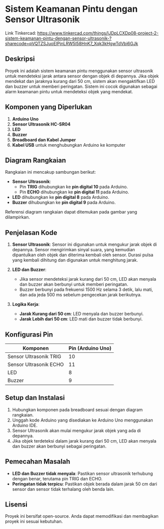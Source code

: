 # Sistem Keamanan Pintu dengan Sensor Ultrasonik

Link Tinkercad:
https://www.tinkercad.com/things/lJDpLCXDp08-project-2-sistem-keamanan-pintu-dengan-sensor-ultrasonik-?sharecode=pVQTZSJuoElPjnLRW5l58HnK7_Xqk3kHgwTdVbi6GJk

## Deskripsi

Proyek ini adalah sistem keamanan pintu menggunakan sensor ultrasonik untuk mendeteksi jarak antara sensor dengan objek di depannya. Jika objek mendekat dan jaraknya kurang dari 50 cm, sistem akan mengaktifkan LED dan buzzer untuk memberi peringatan. Sistem ini cocok digunakan sebagai alarm keamanan pintu untuk mendeteksi objek yang mendekat.

## Komponen yang Diperlukan

1. **Arduino Uno**
2. **Sensor Ultrasonik HC-SR04**
3. **LED**
4. **Buzzer**
5. **Breadboard dan Kabel Jumper**
6. **Kabel USB** untuk menghubungkan Arduino ke komputer

## Diagram Rangkaian

Rangkaian ini mencakup sambungan berikut:
- **Sensor Ultrasonik**:
  - Pin **TRIG** dihubungkan ke **pin digital 10** pada Arduino.
  - Pin **ECHO** dihubungkan ke **pin digital 11** pada Arduino.
- **LED** dihubungkan ke **pin digital 8** pada Arduino.
- **Buzzer** dihubungkan ke **pin digital 9** pada Arduino.
  
Referensi diagram rangkaian dapat ditemukan pada gambar yang dilampirkan.

## Penjelasan Kode

1. **Sensor Ultrasonik**: Sensor ini digunakan untuk mengukur jarak objek di depannya. Sensor mengirimkan sinyal suara, yang kemudian dipantulkan oleh objek dan diterima kembali oleh sensor. Durasi pulsa yang kembali dihitung dan digunakan untuk menghitung jarak.

2. **LED dan Buzzer**:
   - Jika sensor mendeteksi jarak kurang dari 50 cm, LED akan menyala dan buzzer akan berbunyi untuk memberi peringatan.
   - Buzzer berbunyi pada frekuensi 1500 Hz selama 3 detik, lalu mati, dan ada jeda 500 ms sebelum pengecekan jarak berikutnya.

3. **Logika Kerja**:
   - **Jarak Kurang dari 50 cm**: LED menyala dan buzzer berbunyi.
   - **Jarak Lebih dari 50 cm**: LED mati dan buzzer tidak berbunyi.

## Konfigurasi Pin

| Komponen              | Pin (Arduino Uno) |
|-----------------------|-------------------|
| Sensor Ultrasonik TRIG | 10                |
| Sensor Ultrasonik ECHO | 11                |
| LED                   | 8                 |
| Buzzer                | 9                 |

## Setup dan Instalasi

1. Hubungkan komponen pada breadboard sesuai dengan diagram rangkaian.
2. Unggah kode Arduino yang disediakan ke Arduino Uno menggunakan Arduino IDE.
3. Sensor Ultrasonik akan mulai mengukur jarak objek yang ada di depannya.
4. Jika objek terdeteksi dalam jarak kurang dari 50 cm, LED akan menyala dan buzzer akan berbunyi sebagai peringatan.

## Pemecahan Masalah

- **LED dan Buzzer tidak menyala**: Pastikan sensor ultrasonik terhubung dengan benar, terutama pin TRIG dan ECHO.
- **Peringatan tidak terpicu**: Pastikan objek berada dalam jarak 50 cm dari sensor dan sensor tidak terhalang oleh benda lain.

## Lisensi

Proyek ini bersifat open-source. Anda dapat memodifikasi dan membagikan proyek ini sesuai kebutuhan.
